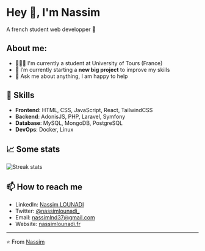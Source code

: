 # Hey 👋, I'm Nassim

A french student web developper 🚀

## About me:

-   👨🏽‍💻 I'm currently a student at University of Tours (France)
-   🌱 I’m currently starting a **new big project** to improve my skills
-   💬 Ask me about anything, I am happy to help

## 🚀 Skills

-   **Frontend**: HTML, CSS, JavaScript, React, TailwindCSS
-   **Backend**: AdonisJS, PHP, Laravel, Symfony
-   **Database**: MySQL, MongoDB, PostgreSQL
-   **DevOps**: Docker, Linux

## 📈 Some stats

![Streak stats](https://github-readme-stats.vercel.app/api?username=nassimlnd&theme=radical&show_icons=true)

## 📫 How to reach me

-   LinkedIn: [Nassim LOUNADI](https://www.linkedin.com/in/nassimlounadi/)
-   Twitter: [@nassimlounadi\_](https://twitter.com/nassimlounadi_)
-   Email: nassimlnd37@gmail.com
-   Website: [nassimlounadi.fr](https://nassimlounadi.fr)

---

⭐️ From [Nassim](https://nassimlounadi.fr)
